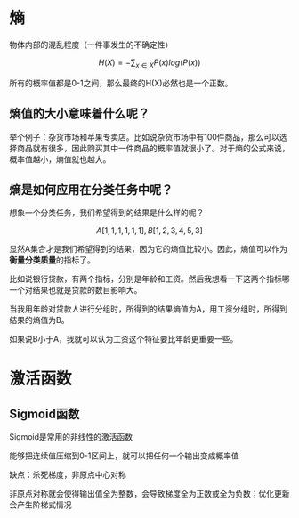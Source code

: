 # 熵
物体内部的混乱程度（一件事发生的不确定性）

$$H(X)=-\sum_{x\in X}{P(x)log(P(x))}$$

所有的概率值都是0-1之间，那么最终的H(X)必然也是一个正数。

## 熵值的大小意味着什么呢？

举个例子：杂货市场和苹果专卖店。比如说杂货市场中有100件商品，那么可以选择商品就有很多，因此购买其中一件商品的概率值就很小了。对于熵的公式来说，概率值越小，熵值就也越大。

## 熵是如何应用在分类任务中呢？

想象一个分类任务，我们希望得到的结果是什么样的呢？

$$A[1,1,1,1,1,1],B[1,2,3,4,5,3]$$

显然A集合才是我们希望得到的结果，因为它的熵值比较小。因此，熵值可以作为**衡量分类质量**的指标了。

比如说银行贷款，有两个指标，分别是年龄和工资。然后我想看一下这两个指标哪一个对结果也就是贷款的数目影响大。

当我用年龄对贷款人进行分组时，所得到的结果熵值为A，用工资分组时，所得到结果的熵值为B。

如果说B小于A，我就可以认为工资这个特征要比年龄更重要一些。

# 激活函数

## Sigmoid函数

Sigmoid是常用的非线性的激活函数

能够把连续值压缩到0-1区间上，就可以把任何一个输出变成概率值

缺点：杀死梯度，非原点中心对称

非原点对称就会使得输出值全为整数，会导致梯度全为正数或全为负数；优化更新会产生阶梯式情况
